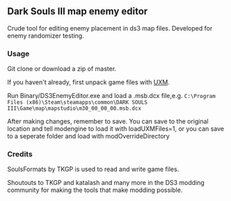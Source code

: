 ## Dark Souls III map enemy editor

Crude tool for editing enemy placement in ds3 map files.
Developed for enemy randomizer testing.

### Usage

Git clone or download a zip of master.

If you haven't already, first unpack game files with [UXM](https://github.com/JKAnderson/UXM).

Run Binary/DS3EnemyEditor.exe and load a .msb.dcx file,e.g. 
`C:\Program Files (x86)\Steam\steamapps\common\DARK SOULS III\Game\map\mapstudio\m30_00_00_00.msb.dcx` 

After making changes, remember to save. 
You can save to the original location and tell modengine to load it with loadUXMFiles=1, 
or you can save to a seperate folder and load with modOverrideDirectory

### Credits

SoulsFormats by TKGP is used to read and write game files.

Shoutouts to TKGP and katalash and many more in the DS3 modding community for making the tools that make modding possible.
